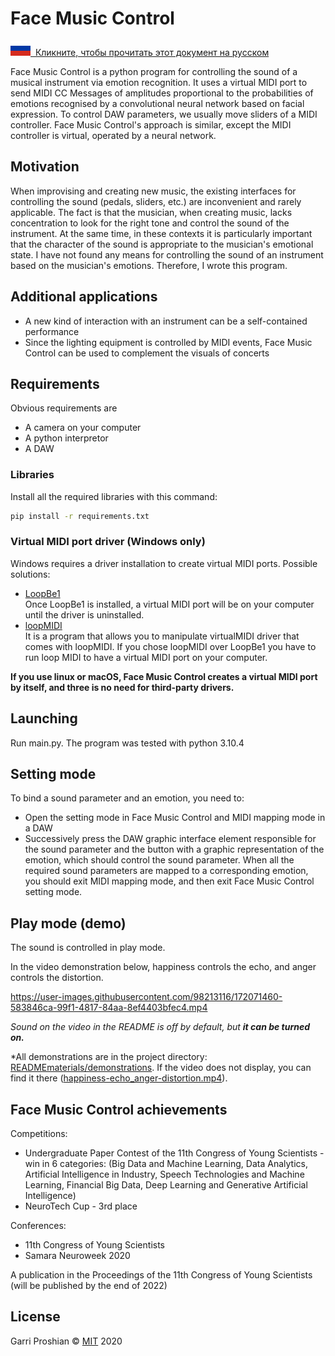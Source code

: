 # Face Music Control

[<img src = ".\READMEmaterials\flags\ru.svg">&nbsp; Кликните, чтобы прочитать этот документ на русском](README.ru.md)

Face Music Control is a python program for controlling the sound of a musical instrument via emotion recognition. It uses a virtual MIDI port to send MIDI CC Messages of amplitudes proportional to the probabilities of emotions recognised by a convolutional neural network based on facial expression. To control DAW parameters, we usually move sliders of a MIDI controller. Face Music Control's approach is similar, except the MIDI controller is virtual, operated by a neural network.

## Motivation
When improvising and creating new music, the existing interfaces for controlling the sound (pedals, sliders, etc.) are inconvenient and rarely applicable. The fact is that the musician, when creating music, lacks concentration to look for the right tone and control the sound of the instrument. At the same time, in these contexts it is particularly important that the character of the sound is appropriate to the musician's emotional state. I have not found any means for controlling the sound of an instrument based on the musician's emotions. Therefore, I wrote this program.

## Additional applications
* A new kind of interaction with an instrument can be a self-contained performance
* Since the lighting equipment is controlled by MIDI events, Face Music Control can be used to complement the visuals of concerts

## Requirements
Obvious requirements are
* A camera on your computer
* A python interpretor
* A DAW

### Libraries
Install all the required libraries with this command:

```bash
pip install -r requirements.txt
```

### Virtual MIDI port driver **(Windows only)**
Windows requires a driver installation to create virtual MIDI ports. Possible solutions:
* [LoopBe1](https://www.nerds.de/en/download.html)
<br> Once LoopBe1 is installed, a virtual MIDI port will be on your computer until the driver is uninstalled.
* [loopMIDI](https://www.tobias-erichsen.de/software/loopmidi.html)
<br> It is a program that allows you to manipulate virtualMIDI driver that comes with loopMIDI. If you chose loopMIDI over LoopBe1 you have to run loop MIDI to have a virtual MIDI port on your computer.

**If you use linux or macOS, Face Music Control creates a virtual MIDI port by itself, and three is no need for third-party drivers.**

## Launching

Run main.py. The program was tested with python 3.10.4

## Setting mode
To bind a sound parameter and an emotion, you need to:
* Open the setting mode in Face Music Control and MIDI mapping mode in a DAW
* Successively press the DAW graphic interface element responsible for the sound parameter and the button with a graphic representation of the emotion, which should control the sound parameter.
When all the required sound parameters are mapped to a corresponding emotion, you should exit MIDI mapping mode, and then exit Face Music Control setting mode. 

## Play mode (demo) 
The sound is controlled in play mode.

In the video demonstration below, happiness controls the echo, and anger controls the distortion.

https://user-images.githubusercontent.com/98213116/172071460-583846ca-99f1-4817-84aa-8ef4403bfec4.mp4

*Sound on the video in the README is off by default, but **it can be turned on.***

*All demonstrations are in the project directory: [READMEmaterials/demonstrations](READMEmaterials/demonstrations). If the video does not display, you can find it there ([happiness-echo_anger-distortion.mp4](READMEmaterials/demonstrations/happiness-echo_anger-distortion.mp4)).

<!--
## Contributing
Pull requests are welcome. For major changes, please open an issue first to discuss what you would like to change.

Please make sure to update tests as appropriate.
-->
## Face Music Control achievements
Competitions:
* Undergraduate Paper Contest of the 11th Congress of Young Scientists - win in 6 categories:
(Big Data and Machine Learning, Data Analytics, Artificial Intelligence in Industry, Speech Technologies and Machine Learning, Financial Big Data, Deep Learning and Generative Artificial Intelligence)
* NeuroTech Cup - 3rd place

Conferences:
* 11th Congress of Young Scientists
* Samara Neuroweek 2020

A publication in the Proceedings of the 11th Congress of Young Scientists (will be published by the end of 2022)

## License
Garri Proshian © [MIT](https://choosealicense.com/licenses/mit/) 2020
